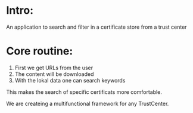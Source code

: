 # Intro:

An application to search and filter in a certificate store from a trust center

# Core routine:

1) First we get URLs from the user
2) The content will be downloaded
3) With the lokal data one can search keywords

This makes the search of specific certificats more comfortable.

We are createing a multifunctional framework for any TrustCenter. 
